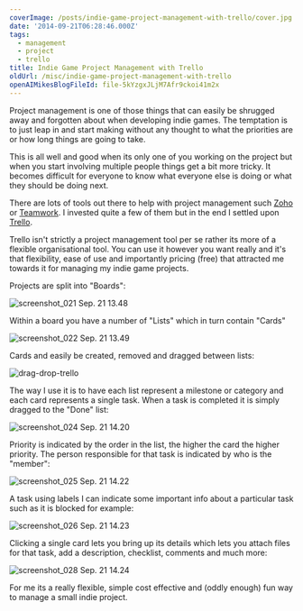 ```yaml
---
coverImage: /posts/indie-game-project-management-with-trello/cover.jpg
date: '2014-09-21T06:28:46.000Z'
tags:
  - management
  - project
  - trello
title: Indie Game Project Management with Trello
oldUrl: /misc/indie-game-project-management-with-trello
openAIMikesBlogFileId: file-5kYzgxJLjM7Afr9ckoi41m2x
---
```


Project management is one of those things that can easily be shrugged away and forgotten about when developing indie games. The temptation is to just leap in and start making without any thought to what the priorities are or how long things are going to take.

<!-- more -->

This is all well and good when its only one of you working on the project but when you start involving multiple people things get a bit more tricky. It becomes difficult for everyone to know what everyone else is doing or what they should be doing next.

There are lots of tools out there to help with project management such [Zoho](https://www.zoho.com/projects/) or [Teamwork](https://www.teamwork.com/). I invested quite a few of them but in the end I settled upon [Trello](https://trello.com/).

Trello isn't strictly a project management tool per se rather its more of a flexible organisational tool. You can use it however you want really and it's that flexibility, ease of use and importantly pricing (free) that attracted me towards it for managing my indie game projects.

Projects are split into "Boards":

![screenshot_021 Sep. 21 13.48](https://www.mikecann.blog/wp-content/uploads/2014/09/screenshot_021-Sep.-21-13.48.png)

Within a board you have a number of "Lists" which in turn contain "Cards"

![screenshot_022 Sep. 21 13.49](https://www.mikecann.blog/wp-content/uploads/2014/09/screenshot_022-Sep.-21-13.49.png)

Cards and easily be created, removed and dragged between lists:

![drag-drop-trello](https://www.mikecann.blog/wp-content/uploads/2014/09/drag-drop-trello.gif)

The way I use it is to have each list represent a milestone or category and each card represents a single task. When a task is completed it is simply dragged to the "Done" list:

![screenshot_024 Sep. 21 14.20](https://www.mikecann.blog/wp-content/uploads/2014/09/screenshot_024-Sep.-21-14.20.png)

Priority is indicated by the order in the list, the higher the card the higher priority. The person responsible for that task is indicated by who is the "member":

![screenshot_025 Sep. 21 14.22](https://www.mikecann.blog/wp-content/uploads/2014/09/screenshot_025-Sep.-21-14.22.png)

A task using labels I can indicate some important info about a particular task such as it is blocked for example:

![screenshot_026 Sep. 21 14.23](https://www.mikecann.blog/wp-content/uploads/2014/09/screenshot_026-Sep.-21-14.23.png)

Clicking a single card lets you bring up its details which lets you attach files for that task, add a description, checklist, comments and much more:

![screenshot_028 Sep. 21 14.24](https://www.mikecann.blog/wp-content/uploads/2014/09/screenshot_028-Sep.-21-14.24.png)

For me its a really flexible, simple cost effective and (oddly enough) fun way to manage a small indie project.
